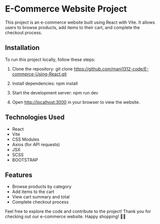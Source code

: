 # E-Commerce Website Project

This project is an e-commerce website built using React with Vite. It allows users to browse products, add items to their cart, and complete the checkout process.

## Installation

To run this project locally, follow these steps:

1. Clone the repository:
      git clone https://github.com/mani1312-code/E-commerce-Using-React.git
   

2. Install dependencies:
      npm install
   

3. Start the development server:
      npm run dev
   

4. Open [http://localhost:3000](http://localhost:3000) in your browser to view the website.

## Technologies Used

- React
- Vite
- CSS Modules
- Axios (for API requests)
- JSX
- SCSS
- BOOTSTRAP

## Features

- Browse products by category
- Add items to the cart
- View cart summary and total
- Complete checkout process


Feel free to explore the code and contribute to the project! Thank you for checking out our e-commerce website. Happy shopping! 🛒🎉
